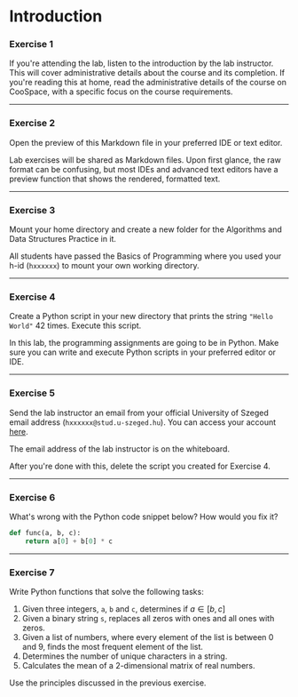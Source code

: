 # Introduction

### Exercise 1

If you're attending the lab, listen to the introduction by the lab instructor. This will cover administrative details about the course and its completion. If you're reading this at home, read the administrative details of the course on CooSpace, with a specific focus on the course requirements.

---

### Exercise 2

Open the preview of this Markdown file in your preferred IDE or text editor.

Lab exercises will be shared as Markdown files. Upon first glance, the raw format can be confusing, but most IDEs and advanced text editors have a preview function that shows the rendered, formatted text.

---

### Exercise 3

Mount your home directory and create a new folder for the Algorithms and Data Structures Practice in it.

All students have passed the Basics of Programming where you used your h-id (`hxxxxxx`) to mount your own working directory.

---

### Exercise 4

Create a Python script in your new directory that prints the string `"Hello World"` 42 times. Execute this script.

In this lab, the programming assignments are going to be in Python. Make sure you can write and execute Python scripts in your preferred editor or IDE.

---

### Exercise 5

Send the lab instructor an email from your official University of Szeged email address (`hxxxxxx@stud.u-szeged.hu`). You can access your account [here](https://www.stud.u-szeged.hu/horde/).

The email address of the lab instructor is on the whiteboard.

After you're done with this, delete the script you created for Exercise 4.

---

### Exercise 6

What's wrong with the Python code snippet below? How would you fix it?

```py
def func(a, b, c):
    return a[0] + b[0] * c
```

---

### Exercise 7

Write Python functions that solve the following tasks:
1. Given three integers, `a`, `b` and `c`, determines if $a \in [b, c]$
2. Given a binary string `s`, replaces all zeros with ones and all ones with zeros.
3. Given a list of numbers, where every element of the list is between 0 and 9, finds the most frequent element of the list.
4. Determines the number of unique characters in a string.
5. Calculates the mean of a 2-dimensional matrix of real numbers.

Use the principles discussed in the previous exercise.
